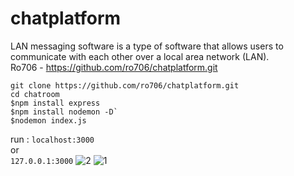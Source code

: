 # chatplatform


LAN messaging software is a type of software that allows users to communicate with each other over a local area network (LAN).<br>
Ro706 - https://github.com/ro706/chatplatform.git
```
git clone https://github.com/ro706/chatplatform.git
cd chatroom 
$npm install express  
$npm install nodemon -D` 
$nodemon index.js 
```
run :
`localhost:3000`<br>
or <br>
`127.0.0.1:3000`
![2](https://github.com/Ro706/chatplatform/assets/60247178/305e7ffa-3dd6-4e17-b2d2-0187bef66cb2)
![1](https://github.com/Ro706/chatplatform/assets/60247178/cd5bd823-01b7-4ef7-9910-3da093f1330a)
